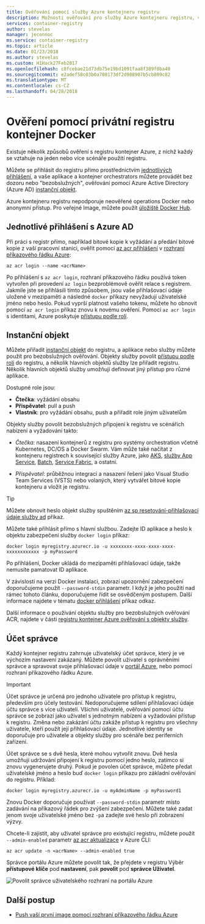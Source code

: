 ```yaml
---
title: Ověřování pomocí služby Azure kontejneru registru
description: Možnosti ověřování pro služby Azure kontejneru registru, včetně služby Azure Active Directory služby přihlášení objekty přímo a registru.
services: container-registry
author: stevelas
manager: jeconnoc
ms.service: container-registry
ms.topic: article
ms.date: 01/23/2018
ms.author: stevelas
ms.custom: H1Hack27Feb2017
ms.openlocfilehash: c8fcebae21d73db75e19bd1091faa8f389f0ba40
ms.sourcegitcommit: e2adef58c03b0a780173df2d988907b5cb809c82
ms.translationtype: MT
ms.contentlocale: cs-CZ
ms.lasthandoff: 04/28/2018
---
```

# <a name="authenticate-with-a-private-docker-container-registry"></a>Ověření pomocí privátní registru kontejner Docker

Existuje několik způsobů ověření s registru kontejner Azure, z nichž každý se vztahuje na jeden nebo více scénáře použití registru.

Můžete se přihlásit do registru přímo prostřednictvím [jednotlivých přihlášení](#individual-login-with-azure-ad), a vaše aplikace a kontejner orchestrators můžete provádět bez dozoru nebo "bezobslužných", ověřování pomocí Azure Active Directory (Azure AD) [ instanční objekt](#service-principal).

Azure kontejneru registru nepodporuje neověřené operations Docker nebo anonymní přístup. Pro veřejné Image, můžete použít [úložiště Docker Hub](https://docs.docker.com/docker-hub/).

## <a name="individual-login-with-azure-ad"></a>Jednotlivé přihlášení s Azure AD

Při práci s registr přímo, například bitové kopie k vyžádání a předání bitové kopie z vaší pracovní stanici, ověřit pomocí [az acr přihlášení](/cli/azure/acr?view=azure-cli-latest#az_acr_login) v [rozhraní příkazového řádku Azure](/cli/azure/install-azure-cli):

```azurecli
az acr login --name <acrName>
```

Po přihlášení s `az acr login`, rozhraní příkazového řádku používá token vytvořen při provedení `az login` bezproblémově ověřit relace s registrem. Jakmile jste se přihlásili tímto způsobem, jsou vaše přihlašovací údaje uložené v mezipaměti a následné `docker` příkazy nevyžadují uživatelské jméno nebo heslo. Pokud vyprší platnost vašeho tokenu, můžete ho obnovit pomocí `az acr login` příkaz znovu k novému ověření. Pomocí `az acr login` s identitami, Azure poskytuje [přístupu podle rolí](../role-based-access-control/role-assignments-portal.md).

## <a name="service-principal"></a>Instanční objekt

Můžete přiřadit [instanční objekt](../active-directory/develop/active-directory-application-objects.md) do registru, a aplikace nebo služby můžete použít pro bezobslužných ověřování. Objekty služby povolit [přístupu podle rolí](../role-based-access-control/role-assignments-portal.md) do registru, a několik hlavních objektů služby lze přiřadit registru. Několik hlavních objektů služby umožňují definovat jiný přístup pro různé aplikace.

Dostupné role jsou:

  * **Čtečka**: vyžádání obsahu
  * **Přispěvatel**: pull a push
  * **Vlastník**: pro vyžádání obsahu, push a přiřadit role jiným uživatelům

Objekty služby povolit bezobslužných připojení k registru ve scénářích nabízení a vyžadování takto:

  * *Čtečka*: nasazení kontejnerů z registru pro systémy orchestration včetně Kubernetes, DC/OS a Docker Swarm. Vám může také načítat z kontejneru registrech k související služby Azure, jako [AKS](../aks/index.yml), [služby App Service](../app-service/index.yml), [Batch](../batch/index.yml), [Service Fabric](/azure/service-fabric/), a ostatní.

  * *Přispěvatel*: průběžnou integraci a nasazení řešení jako Visual Studio Team Services (VSTS) nebo volaných, který vytvářet bitové kopie kontejneru a vložit je registru.

> [!TIP]
> Můžete obnovit heslo objekt služby spuštěním [az sp resetování-přihlašovací údaje služby ad](/cli/azure/ad/sp?view=azure-cli-latest#az_ad_sp_reset_credentials) příkaz.
>

Můžete také přihlásit přímo s hlavní službou. Zadejte ID aplikace a heslo k objektu zabezpečení služby `docker login` příkaz:

```
docker login myregistry.azurecr.io -u xxxxxxxx-xxxx-xxxx-xxxx-xxxxxxxxxxxx -p myPassword
```

Po přihlášení, Docker ukládá do mezipaměti přihlašovací údaje, takže nemusíte pamatovat ID aplikace.

V závislosti na verzi Docker instalaci, zobrazí upozornění zabezpečení doporučujeme použít `--password-stdin` parametr. I když je jeho použití nad rámec tohoto článku, doporučujeme řídit se osvědčeným postupem. Další informace najdete v tématu [docker přihlášení](https://docs.docker.com/engine/reference/commandline/login/) příkaz odkaz.

Další informace o používání objektu služby pro bezobslužných ověřování ACR, najdete v části [registru kontejner Azure ověřování s objekty služby](container-registry-auth-service-principal.md).

## <a name="admin-account"></a>Účet správce

Každý kontejner registru zahrnuje uživatelský účet správce, který je ve výchozím nastavení zakázaný. Můžete povolit uživatel s oprávněními správce a spravovat svoje přihlašovací údaje v [portál Azure](container-registry-get-started-portal.md#create-a-container-registry), nebo pomocí rozhraní příkazového řádku Azure.

> [!IMPORTANT]
> Účet správce je určená pro jednoho uživatele pro přístup k registru, především pro účely testování. Nedoporučujeme sdílení přihlašovací údaje účtu správce s více uživateli. Všichni uživatelé, ověřování pomocí účtu správce se zobrazí jako uživatel s jednotným nabízení a vyžadování přístup k registru. Změna nebo zakázání účtu zakáže přístup k registru pro všechny uživatele, kteří použít její přihlašovací údaje. Jednotlivé identity se doporučuje pro uživatele a objekty služby pro scénáře bez periferních zařízení.
>

Účet správce se s dvě hesla, které mohou vytvořit znovu. Dvě hesla umožňují udržování připojení k registru pomocí jedno heslo, zatímco si znovu vygenerujete druhý. Pokud je povolen účet správce, můžete předat uživatelské jméno a heslo buď `docker login` příkazu pro základní ověřování do registru. Příklad:

```
docker login myregistry.azurecr.io -u myAdminName -p myPassword1
```

Znovu Docker doporučuje používat `--password-stdin` parametr místo zadávání na příkazový řádek pro zvýšení zabezpečení. Můžete také zadat jenom svoje uživatelské jméno bez `-p`a zadejte své heslo při zobrazení výzvy.

Chcete-li zajistit, aby uživatel správce pro existující registru, můžete použít `--admin-enabled` parametr [az acr aktualizace](/cli/azure/acr?view=azure-cli-latest#az_acr_update) v Azure CLI:

```azurecli
az acr update -n <acrName> --admin-enabled true
```

Správce portálu Azure můžete povolit tak, že přejdete v registru Výběr **přístupové klíče** pod **nastavení**, pak **povolit** pod **správce Uživatel**.

![Povolit správce uživatelského rozhraní na portálu Azure][auth-portal-01]

## <a name="next-steps"></a>Další postup

* [Push vaší první image pomocí rozhraní příkazového řádku Azure](container-registry-get-started-azure-cli.md)

<!-- IMAGES -->
[auth-portal-01]: ./media/container-registry-authentication/auth-portal-01.png
